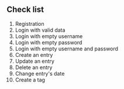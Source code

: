## Check list

1. Registration
2. Login with valid data
3. Login with empty username
4. Login with empty password
5. Login with empty username and password
6. Create an entry
7. Update an entry
8. Delete an entry
9. Change entry's date
10. Create a tag